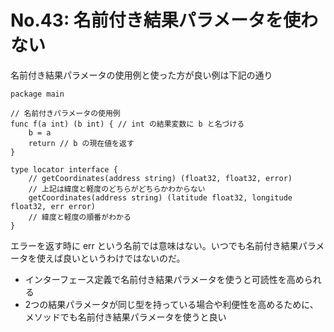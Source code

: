 # No.43: 名前付き結果パラメータを使わない

名前付き結果パラメータの使用例と使った方が良い例は下記の通り

```golang
package main

// 名前付きパラメータの使用例
func f(a int) (b int) { // int の結果変数に b と名づける
	b = a
	return // b の現在値を返す
}

type locator interface {
	// getCoordinates(address string) (float32, float32, error)
	// 上記は緯度と軽度のどちらがどちらかわからない
	getCoordinates(address string) (latitude float32, longitude float32, err error)
	// 緯度と軽度の順番がわかる
}
```

エラーを返す時に err という名前では意味はない。いつでも名前付き結果パラメータを使えば良いというわけではないのだ。

* インターフェース定義で名前付き結果パラメータを使うと可読性を高められる
* 2つの結果パラメータが同じ型を持っている場合や利便性を高めるために、メソッドでも名前付き結果パラメータを使うと良い
